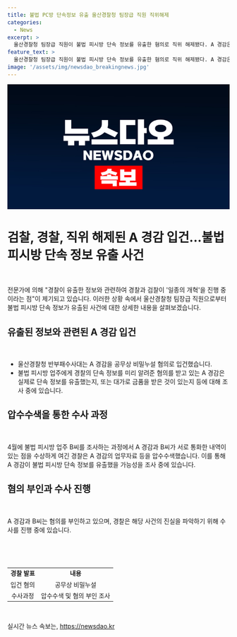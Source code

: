 ```yaml
---
title: 불법 PC방 단속정보 유출 울산경찰청 팀장급 직원 직위해제
categories:
  - News
excerpt: >
  울산경찰청 팀장급 직원이 불법 피시방 단속 정보를 유출한 혐의로 직위 해제됐다. A 경감은 경찰 단속 정보를 불법 피시방 업주에게 미리 알려준 혐의를 받고, 경찰은 이에 대한 조사를 진행 중이다. A 경감과 관련한 단속 정보 유출 여부와 대가성 여부 등을 조사 중이며, A 경감과 이에 연루된 B 씨는 혐의를 부인 중이다.
feature_text: >
  울산경찰청 팀장급 직원이 불법 피시방 단속 정보를 유출한 혐의로 직위 해제됐다. A 경감은 경찰 단속 정보를 불법 피시방 업주에게 미리 알려준 혐의를 받고, 경찰은 이에 대한 조사를 진행 중이다. A 경감과 관련한 단속 정보 유출 여부와 대가성 여부 등을 조사 중이며, A 경감과 이에 연루된 B 씨는 혐의를 부인 중이다.
image: '/assets/img/newsdao_breakingnews.jpg'
---
```


<p><img src="/assets/img/newsdao_breakingnews.jpg" alt="bookingtag 속보" /></p>

<h1 data-ke-size="size26">검찰, 경찰, 직위 해제된 A 경감 입건...불법 피시방 단속 정보 유출 사건</h1>

<p data-ke-size="size16">&nbsp;</p>

<p>전문가에 의해 "경찰이 유출한 정보와 관련하여 경찰과 검찰이 '일종의 개혁'을 진행 중이라는 점"이 제기되고 있습니다. 이러한 상황 속에서 울산경찰청 팀장급 직원으로부터 불법 피시방 단속 정보가 유출된 사건에 대한 상세한 내용을 살펴보겠습니다. </p></p>

<h2 data-ke-size="size24">유출된 정보와 관련된 A 경감 입건</h2>

<p data-ke-size="size16">&nbsp;</p>

<ul>
  <li>울산경찰청 반부패수사대는 A 경감을 공무상 비밀누설 혐의로 입건했습니다.</li>
  <li>불법 피시방 업주에게 경찰의 단속 정보를 미리 알려준 혐의를 받고 있는 A 경감은 실제로 단속 정보를 유출했는지, 또는 대가로 금품을 받은 것이 있는지 등에 대해 조사 중에 있습니다.</li>
</ul>

<h2 data-ke-size="size24">압수수색을 통한 수사 과정</h2>

<p data-ke-size="size16">&nbsp;</p>

<p data-ke-size="size16">4월에 불법 피시방 업주 B씨를 조사하는 과정에서 A 경감과 B씨가 서로 통화한 내역이 있는 점을 수상하게 여긴 경찰은 A 경감의 업무자료 등을 압수수색했습니다. 이를 통해 A 경감이 불법 피시방 단속 정보를 유출했을 가능성을 조사 중에 있습니다.</p>

<h2 data-ke-size="size24">혐의 부인과 수사 진행</h2>

<p data-ke-size="size16">&nbsp;</p>

<p data-ke-size="size16">A 경감과 B씨는 혐의를 부인하고 있으며, 경찰은 해당 사건의 진실을 파악하기 위해 수사를 진행 중에 있습니다.</p>

<p data-ke-size="size16">&nbsp;</p>

<p data-ke-size="size16">&nbsp;</p>

<table>
  <tbody>
    <tr>
      <td style="text-align: center; height: 17px;"><b>경찰 발표</b></td>
      <td style="text-align: center; height: 17px;"><b>내용</b></td>
    </tr>
    <tr>
      <td style="text-align: center; height: 17px;">입건 혐의</td>
      <td style="text-align: center; height: 17px;">공무상 비밀누설</td>
    </tr>
    <tr>
      <td style="text-align: center; height: 17px;">수사과정</td>
      <td style="text-align: center; height: 17px;">압수수색 및 혐의 부인 조사</td>
    </tr>
  </tbody>
</table>

<p data-ke-size="size16">&nbsp;</p>
실시간 뉴스 속보는, <a href="https://newsdao.kr" rel="dofollow">https://newsdao.kr</a>


